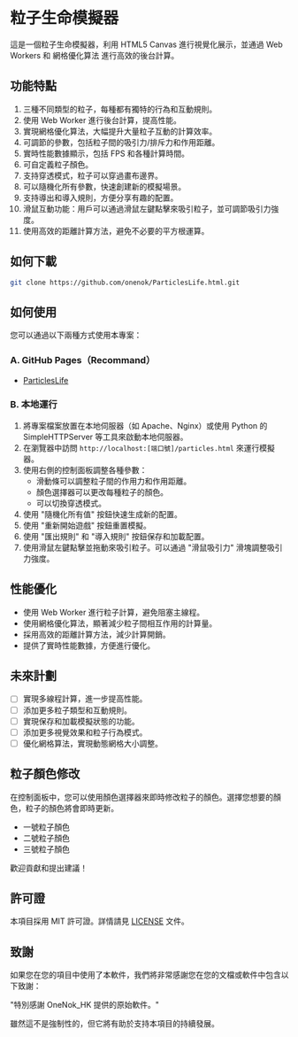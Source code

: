# 粒子生命模擬器

這是一個粒子生命模擬器，利用 HTML5 Canvas 進行視覺化展示，並通過 Web Workers 和 網格優化算法 進行高效的後台計算。
## 功能特點

1. 三種不同類型的粒子，每種都有獨特的行為和互動規則。
2. 使用 Web Worker 進行後台計算，提高性能。
3. 實現網格優化算法，大幅提升大量粒子互動的計算效率。
4. 可調節的參數，包括粒子間的吸引力/排斥力和作用距離。
5. 實時性能數據顯示，包括 FPS 和各種計算時間。
6. 可自定義粒子顏色。
7. 支持穿透模式，粒子可以穿過畫布邊界。
8. 可以隨機化所有參數，快速創建新的模擬場景。
9. 支持導出和導入規則，方便分享有趣的配置。
10. 滑鼠互動功能：用戶可以通過滑鼠左鍵點擊來吸引粒子，並可調節吸引力強度。
11. 使用高效的距離計算方法，避免不必要的平方根運算。

## 如何下載

```bash
git clone https://github.com/onenok/ParticlesLife.html.git
```   

## 如何使用

您可以通過以下兩種方式使用本專案：

### A. GitHub Pages（Recommand）
- [ParticlesLife](https://onenok.github.io/ParticlesLife.html)

### B. 本地運行
1. 將專案檔案放置在本地伺服器（如 Apache、Nginx）或使用 Python 的 SimpleHTTPServer 等工具來啟動本地伺服器。 
2. 在瀏覽器中訪問 `http://localhost:[端口號]/particles.html` 來運行模擬器。
3. 使用右側的控制面板調整各種參數：
   - 滑動條可以調整粒子間的作用力和作用距離。
   - 顏色選擇器可以更改每種粒子的顏色。
   - 可以切換穿透模式。
4. 使用 "隨機化所有值" 按鈕快速生成新的配置。
5. 使用 "重新開始遊戲" 按鈕重置模擬。
6. 使用 "匯出規則" 和 "導入規則" 按鈕保存和加載配置。
7. 使用滑鼠左鍵點擊並拖動來吸引粒子。可以通過 "滑鼠吸引力" 滑塊調整吸引力強度。

## 性能優化

- 使用 Web Worker 進行粒子計算，避免阻塞主線程。
- 使用網格優化算法，顯著減少粒子間相互作用的計算量。
- 採用高效的距離計算方法，減少計算開銷。
- 提供了實時性能數據，方便進行優化。

## 未來計劃

- [ ] 實現多線程計算，進一步提高性能。
- [ ] 添加更多粒子類型和互動規則。
- [ ] 實現保存和加載模擬狀態的功能。
- [ ] 添加更多視覺效果和粒子行為模式。
- [ ] 優化網格算法，實現動態網格大小調整。

## 粒子顏色修改

在控制面板中，您可以使用顏色選擇器來即時修改粒子的顏色。選擇您想要的顏色，粒子的顏色將會即時更新。

- 一號粒子顏色
- 二號粒子顏色
- 三號粒子顏色

歡迎貢獻和提出建議！

## 許可證

本項目採用 MIT 許可證。詳情請見 [LICENSE](LICENSE) 文件。

## 致謝

如果您在您的項目中使用了本軟件，我們將非常感謝您在您的文檔或軟件中包含以下致謝：

"特別感謝 OneNok_HK 提供的原始軟件。"

雖然這不是強制性的，但它將有助於支持本項目的持續發展。
